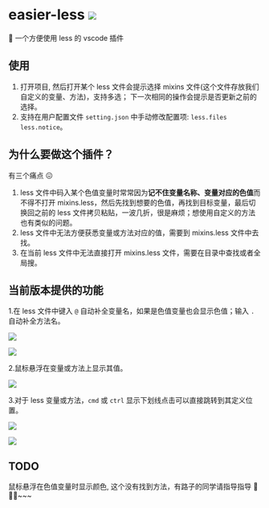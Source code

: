 # easier-less ![](https://img.shields.io/badge/vscode%20plugin-0.0.7-brightgreen)

🖖 一个方便使用 less 的 vscode 插件

## 使用

1. 打开项目, 然后打开某个 less 文件会提示选择 mixins 文件(这个文件存放我们自定义的变量、方法)，支持多选； 下一次相同的操作会提示是否更新之前的选择。
2. 支持在用户配置文件 `setting.json` 中手动修改配置项: `less.files` `less.notice`。

## 为什么要做这个插件？

有三个痛点 😖

1. less 文件中码入某个色值变量时常常因为**记不住变量名称、变量对应的色值**而不得不打开 mixins.less，然后先找到想要的色值，再找到目标变量，最后切换回之前的 less 文件拷贝粘贴，一波几折，很是麻烦；想使用自定义的方法也有类似的问题。
2. less 文件中无法方便获悉变量或方法对应的值，需要到 mixins.less 文件中去找。
3. 在当前 less 文件中无法直接打开 mixins.less 文件，需要在目录中查找或者全局搜。

## 当前版本提供的功能

1.在 less 文件中键入 `@` 自动补全变量名，如果是色值变量也会显示色值；输入 `.` 自动补全方法名。

![](https://assets.onlyadaydreamer.top/autocompletefor%40.gif)

![](https://assets.onlyadaydreamer.top/autocompletefordot.gif)

2.鼠标悬浮在变量或方法上显示其值。

![](https://assets.onlyadaydreamer.top/hover.gif)

3.对于 less 变量或方法，`cmd` 或 `ctrl` 显示下划线点击可以直接跳转到其定义位置。

![](https://assets.onlyadaydreamer.top/jump2mixin.gif)

![](https://assets.onlyadaydreamer.top/jump2mixin2.gif)

## TODO

鼠标悬浮在色值变量时显示颜色, 这个没有找到方法，有路子的同学请指导指导 🙏🙏🙏~~~
